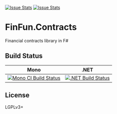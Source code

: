 [![Issue Stats](http://issuestats.com/github/sideeffffect/FinFun.Contracts/badge/issue)](http://issuestats.com/github/sideeffffect/FinFun.Contracts)
[![Issue Stats](http://issuestats.com/github/sideeffffect/FinFun.Contracts/badge/pr)](http://issuestats.com/github/sideeffffect/FinFun.Contracts)

# FinFun.Contracts

Financial contracts library in F#

## Build Status

Mono | .NET
---- | ----
[![Mono CI Build Status](https://img.shields.io/travis/sideeffffect/FinFun.Contracts/master.svg)](https://travis-ci.org/sideeffffect/FinFun.Contracts) | [![.NET Build Status](https://img.shields.io/appveyor/ci/sideeffffect/finfun-contracts/master.svg)](https://ci.appveyor.com/project/sideeffffect/finfun-contracts)

## License

LGPLv3+
